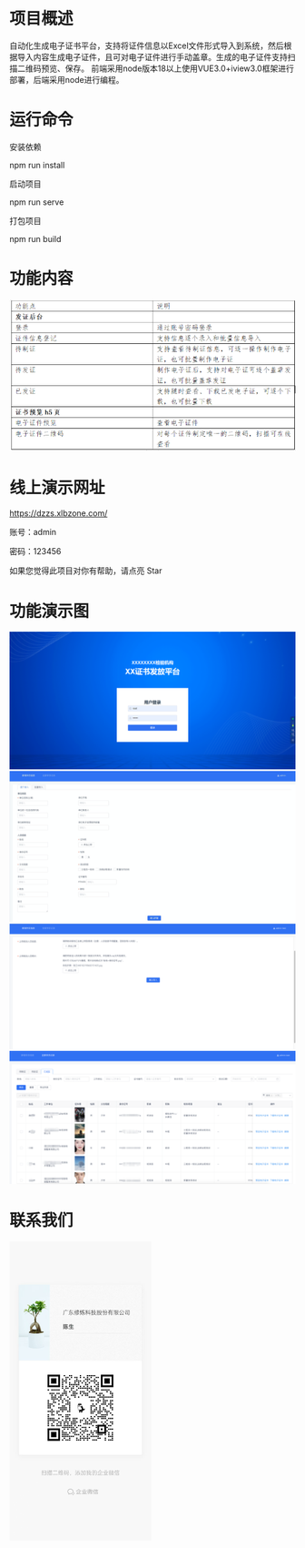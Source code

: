 # 项目概述
自动化生成电子证书平台，支持将证件信息以Excel文件形式导入到系统，然后根据导入内容生成电子证件，且可对电子证件进行手动盖章。生成的电子证件支持扫描二维码预览、保存。
前端采用node版本18以上使用VUE3.0+iview3.0框架进行部署，后端采用node进行编程。

# 运行命令

安装依赖

npm run install

启动项目

npm run serve

打包项目

npm run build


# 功能内容
![输入图片说明](img/%E5%8A%9F%E8%83%BD%E5%86%85%E5%AE%B9.png)

# 线上演示网址
https://dzzs.xlbzone.com/

账号：admin

密码：123456

如果您觉得此项目对你有帮助，请点亮 Star

# 功能演示图
![输入图片说明](img/%E5%9B%BE%E7%89%871.png)
![输入图片说明](img/%E5%9B%BE%E7%89%872.png)
![输入图片说明](img/%E5%9B%BE%E7%89%873.png)
![输入图片说明](img/48.png)

# 联系我们
<img src="img/企微图片.jpg" width="250px"/>